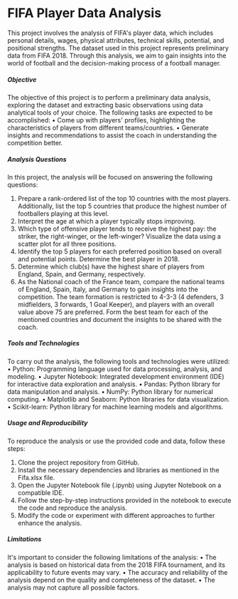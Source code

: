 # FIFA Player Data Analysis
This project involves the analysis of FIFA's player data, which includes personal details, wages, physical attributes, technical skills, potential, and positional strengths. The dataset used in this project represents preliminary data from FIFA 2018. Through this analysis, we aim to gain insights into the world of football and the decision-making process of a football manager.

##### Objective
The objective of this project is to perform a preliminary data analysis, exploring the dataset and extracting basic observations using data analytical tools of your choice. The following tasks are expected to be accomplished:
•	Come up with players' profiles, highlighting the characteristics of players from different teams/countries.
•	Generate insights and recommendations to assist the coach in understanding the competition better.

##### Analysis Questions
In this project, the analysis will be focused on answering the following questions:
1.	Prepare a rank-ordered list of the top 10 countries with the most players. Additionally, list the top 5 countries that produce the highest number of footballers playing at this level.
2.	Interpret the age at which a player typically stops improving.
3.	Which type of offensive player tends to receive the highest pay: the striker, the right-winger, or the left-winger? Visualize the data using a scatter plot for all three positions.
4.	Identify the top 5 players for each preferred position based on overall and potential points. Determine the best player in 2018.
5.	Determine which club(s) have the highest share of players from England, Spain, and Germany, respectively.
6.	As the National coach of the France team, compare the national teams of England, Spain, Italy, and Germany to gain insights into the competition. The team formation is restricted to 4-3-3 (4 defenders, 3 midfielders, 3 forwards, 1 Goal Keeper), and players with an overall value above 75 are preferred. Form the best team for each of the mentioned countries and document the insights to be shared with the coach.

##### Tools and Technologies
To carry out the analysis, the following tools and technologies were utilized:
•	Python: Programming language used for data processing, analysis, and modeling.
•	Jupyter Notebook: Integrated development environment (IDE) for interactive data exploration and analysis.
•	Pandas: Python library for data manipulation and analysis.
•	NumPy: Python library for numerical computing.
•	Matplotlib and Seaborn: Python libraries for data visualization.
•	Scikit-learn: Python library for machine learning models and algorithms.

##### Usage and Reproducibility
To reproduce the analysis or use the provided code and data, follow these steps:
1.	Clone the project repository from GitHub.
2.	Install the necessary dependencies and libraries as mentioned in the Fifa.xlsx file.
3.	Open the Jupyter Notebook file (.ipynb) using Jupyter Notebook on a compatible IDE.
4.	Follow the step-by-step instructions provided in the notebook to execute the code and reproduce the analysis.
5.	Modify the code or experiment with different approaches to further enhance the analysis.

##### Limitations
It's important to consider the following limitations of the analysis:
•	The analysis is based on historical data from the 2018 FIFA tournament, and its applicability to future events may vary.
•	The accuracy and reliability of the analysis depend on the quality and completeness of the dataset.
•	The analysis may not capture all possible factors.

